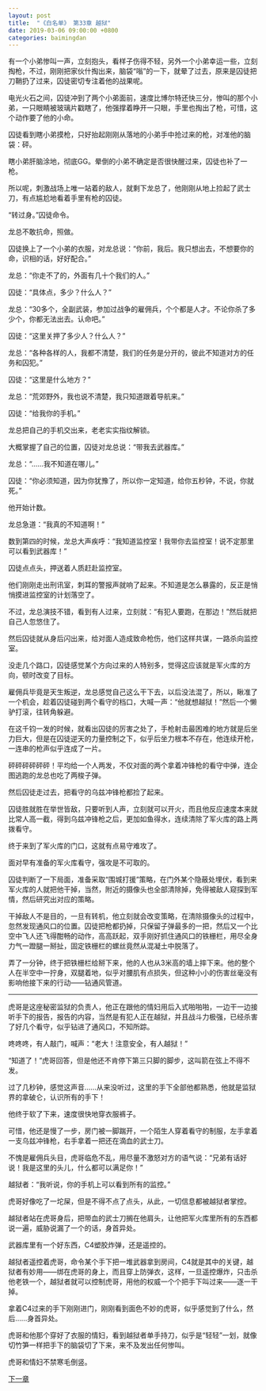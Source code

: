 ```yaml
---
layout: post
title:  "《白名单》 第33章 越狱"
date: 2019-03-06 09:00:00 +0800
categories: baimingdan
---
```

有一个小弟惨叫一声，立刻抱头，看样子伤得不轻，另外一个小弟幸运一些，立刻掏枪，不过，刚刚把家伙什掏出来，脑袋“嗡”的一下，就晕了过去，原来是囚徒把刀鞘扔了过来，囚徒密切专注着他的战果呢。

电光火石之间，囚徒冲到了两个小弟面前，速度比博尔特还快三分，惨叫的那个小弟，一只眼睛被玻璃片戳瞎了，他强撑着睁开一只眼，手里也掏出了枪，可惜，这个动作要了他的小命。

囚徒看到瞎小弟摸枪，只好抬起刚刚从落地的小弟手中抢过来的枪，对准他的脑袋：砰。

瞎小弟肝脑涂地，彻底GG。晕倒的小弟不确定是否很快醒过来，囚徒也补了一枪。

所以呢，刺激战场上唯一站着的敌人，就剩下龙总了，他刚刚从地上捡起了武士刀，有点尴尬地看着手里有枪的囚徒。

“转过身。”囚徒命令。

龙总不敢抗命，照做。

囚徒换上了一个小弟的衣服，对龙总说：“你前，我后。我只想出去，不想要你的命，识相的话，好好配合。”

龙总：“你走不了的，外面有几十个我们的人。”

囚徒：“具体点，多少？什么人？”

龙总：“30多个，全副武装，参加过战争的雇佣兵，个个都是人才。不论你杀了多少个，你都无法出去。认命吧。”

囚徒：“这里关押了多少人？什么人？”

龙总：“各种各样的人，我都不清楚，我们的任务是分开的，彼此不知道对方的任务和囚犯。”

囚徒：“这里是什么地方？”

龙总：“荒郊野外，我也说不清楚，我只知道跟着导航来。”

囚徒：“给我你的手机。”

龙总把自己的手机交出来，老老实实指纹解锁。

大概掌握了自己的位置，囚徒对龙总说：“带我去武器库。”

龙总：“……我不知道在哪儿。”

囚徒：“你必须知道，因为你犹豫了，所以你一定知道，给你五秒钟，不说，你就死。”

他开始计数。

龙总急道：“我真的不知道啊！”

数到第四的时候，龙总大声疾呼：“我知道监控室！我带你去监控室！说不定那里可以看到武器库！”

囚徒点点头，押送着人质赶赴监控室。

他们刚刚走出刑讯室，刺耳的警报声就响了起来。不知道是怎么暴露的，反正是悄悄摸进监控室的计划落空了。

不过，龙总演技不错，看到有人过来，立刻就：“有犯人要跑，在那边！”然后就把自己人忽悠住了。

然后囚徒就从身后闪出来，给对面人造成致命枪伤，他们这样共谋，一路杀向监控室。

没走几个路口，囚徒感觉某个方向过来的人特别多，觉得这应该就是军火库的方向，顿时改变了目标。

雇佣兵毕竟是天生叛逆，龙总感觉自己这么干下去，以后没法混了，所以，瞅准了一个机会，趁着囚徒碰到两个看守的档口，大喊一声：“他就想越狱！”然后一个懒驴打滚，往转角躲避。

在这千钧一发的时候，就看出囚徒的厉害之处了，手枪射击最困难的地方就是后坐力巨大，但是在囚徒逆天的力量控制之下，似乎后坐力根本不存在，他连续开枪，一连串的枪声似乎连成了一片。

砰砰砰砰砰砰！平均给一个人两发，不仅对面的两个拿着冲锋枪的看守中弹，连企图逃跑的龙总也吃了两梭子弹。

然后囚徒走过去，把看守的乌兹冲锋枪都捡了起来。

囚徒胜就胜在举世皆敌，只要听到人声，立刻就可以开火，而且他反应速度本来就比常人高一截，得到乌兹冲锋枪之后，更加如鱼得水，连续清除了军火库的路上两拨看守。

终于来到了军火库的门口，这就有点易守难攻了。

面对早有准备的军火库看守，强攻是不可取的。

囚徒判断了一下局面，准备采取“围城打援”策略，在门外某个隐蔽处埋伏，看到来军火库的人就把他干掉，当然，附近的摄像头也全部清除掉，免得被敌人窥探到军情，然后研究出对应的策略。

干掉敌人不是目的，一旦有转机，他立刻就会改变策略，在清除摄像头的过程中，忽然发现通风口的位置。囚徒把枪都扔掉，只保留子弹最多的一把，然后又一个比空中飞人还飞得酣畅的动作，高高跃起，双手刚好抓住通风口的铁栅栏，用尽全身力气一蹬腿一掰扯，固定铁栅栏的螺丝竟然从混凝土中脱落了。

弄了一分钟，终于把铁栅栏给掰下来，他的人也从3米高的墙上摔下来。他的整个人在半空中一拧身，双腿着地，似乎对腰肌有点损失，但这种小小的伤害丝毫没有影响他接下来的行动——钻通风管道。

***

虎哥是这座秘密监狱的负责人，他正在跟他的情妇用后入式啪啪啪，一边干一边接听手下的报告，报告的内容，当然是有犯人正在越狱，并且战斗力极强，已经杀害了好几个看守，似乎钻进了通风口，不知所踪。

咚咚咚，有人敲门，喊声：“老大！注意安全，有人越狱！”

“知道了！”虎哥回答，但是他还不肯停下第三只脚的脚步，这叫箭在弦上不得不发。

过了几秒钟，感觉这声音……从来没听过，这里的手下全部他都熟悉，他就是监狱界的拿破仑，认识所有的手下！

他终于软了下来，速度很快地穿衣服裤子。

可惜，他还是慢了一步，房门被一脚踹开，一个陌生人穿着看守的制服，左手拿着一支乌兹冲锋枪，右手拿着一把还在滴血的武士刀。

不愧是雇佣兵头目，虎哥临危不乱，用尽量不激怒对方的语气说：“兄弟有话好说！我是这里的头儿，什么都可以满足你！”

越狱者：“我听说，你的手机上可以看到所有的监控。”

虎哥好像吃了一坨屎，但是不得不点了点头，从此，一切信息都被越狱者掌控。

越狱者站在虎哥身后，把带血的武士刀搁在他肩头，让他把军火库里所有的东西都说一遍，威胁说漏了一个的话，身首异处。

武器库里有一个好东西，C4塑胶炸弹，还是遥控的。

越狱者遥控着虎哥，命令某个手下把一堆武器拿到房间，C4就是其中的关键，越狱者有妙用——绑在虎哥的身上，而且穿上防弹衣，这样，一旦遥控爆炸，只击杀他老铁一个，越狱者就可以控制虎哥，用他的权威一个个把手下叫过来——逐一干掉。

拿着C4过来的手下刚刚进门，刚刚看到面色不妙的虎哥，似乎感觉到了什么，然后……身首异处。

虎哥和他那个穿好了衣服的情妇，看到越狱者单手持刀，似乎是“轻轻”一划，就像切竹笋一样把手下的脑袋切了下来，来不及发出任何惨叫。

虎哥和情妇不禁寒毛倒竖。

[下一章](/baimingdan/2019/03/07/34.html)
